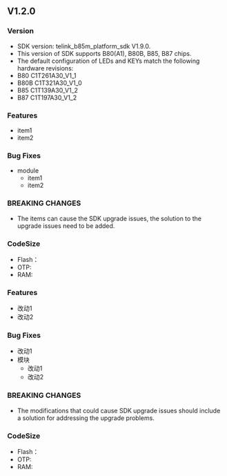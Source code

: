 ## V1.2.0

### Version

* SDK version: telink_b85m_platform_sdk V1.9.0.
* This version of SDK supports B80(A1), B80B, B85, B87 chips.
* The default configuration of LEDs and KEYs match the following hardware revisions:
*	B80	 	C1T261A30_V1_1
*	B80B	C1T321A30_V1_0
*	B85	 	C1T139A30_V1_2
*	B87  	C1T197A30_V1_2

### Features

   * item1
   * item2

### Bug Fixes

   * module
     - item1
     - item2

### BREAKING CHANGES

   * The items can cause the SDK upgrade issues, the solution to the upgrade issues need to be added.

### CodeSize

   * Flash：
   * OTP:
   * RAM:

### Features

   * 改动1
   * 改动2

### Bug Fixes

   * 改动1
   * 模块
     - 改动1
     - 改动2

### BREAKING CHANGES

   * The modifications that could cause SDK upgrade issues should include a solution for addressing the upgrade problems.

### CodeSize

   * Flash：
   * OTP:
   * RAM:
